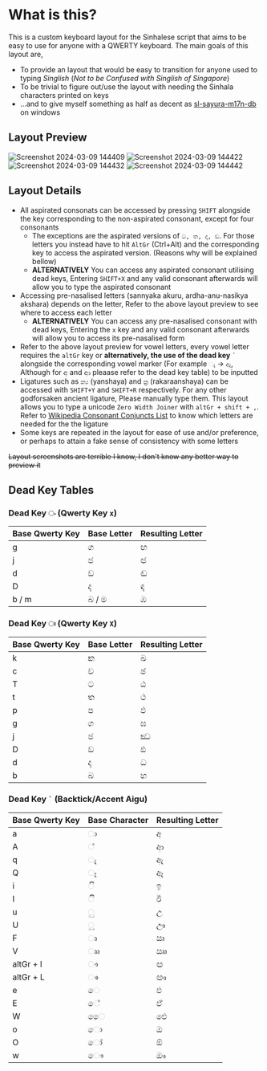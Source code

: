 # What is this?
This is a custom keyboard layout for the Sinhalese script that aims to be easy to use for anyone with a QWERTY keyboard. 
The main goals of this layout are,
- To provide an layout that would be easy to transition for anyone used to typing *Singlish* (*Not to be Confused with Singlish of Singapore*)
- To be trivial to figure out/use the layout with needing the Sinhala characters printed on keys
- ...and to give myself something as half as decent as [sl-sayura-m17n-db](https://github.com/mike-fabian/m17n-db-sayura) on windows

## Layout Preview
![Screenshot 2024-03-09 144409](https://github.com/AdelinaM17n/Sinhala-Addendum-Keyboard-Layout/assets/66691814/92b5067a-f918-43b9-af21-735ce30a9123)
![Screenshot 2024-03-09 144422](https://github.com/AdelinaM17n/Sinhala-Addendum-Keyboard-Layout/assets/66691814/0b670219-8f73-48ed-a0e7-96ae3a84a982)
![Screenshot 2024-03-09 144432](https://github.com/AdelinaM17n/Sinhala-Addendum-Keyboard-Layout/assets/66691814/73f0c57a-77d2-41b7-926a-466ab86f1295)
![Screenshot 2024-03-09 144442](https://github.com/AdelinaM17n/Sinhala-Addendum-Keyboard-Layout/assets/66691814/937aafff-9363-4c6b-9c68-8b29c5607513)


## Layout Details
- All aspirated consonats can be accessed by pressing `SHIFT` alongside the key corresponding to the non-aspirated consonant, except for four consonants
  - The exceptions are the aspirated versions of `ට, ත, ද, ඩ`. For those letters you instead have to hit `AltGr` (Ctrl+Alt) and the corresponding key to access the aspirated version. (Reasons why will be explained bellow)
  - **ALTERNATIVELY** You can access any aspirated consonant utilising dead keys, Entering `SHIFT+X` and any valid consonant afterwards will allow you to type the aspirated consonant
- Accessing pre-nasalised letters (sannyaka akuru, ardha-anu-nasikya akshara) depends on the letter, Refer to the above layout preview to see where to access each letter
  - **ALTERNATIVELY** You can access any pre-nasalised consonant with dead keys, Entering the `x` key and any valid consonant afterwards will allow you to access its pre-nasalised form
- Refer to the above layout preview for vowel letters, every vowel letter requires the `altGr` key or **alternatively, the use of the dead key** `` ` `` alongside the corresponding vowel marker (For example  `ැ` ->  `ඇ`, Although for අ and ආ pleaase refer to the dead key table) to be inputted
- Ligatures such as `ක්‍ය` (yanshaya) and `ක්‍ර` (rakaraanshaya) can be accessed with `SHIFT+Y` and `SHIFT+R` respectively. For any other godforsaken ancient ligature, Please manually type them. This layout allows you to type a unicode `Zero Width Joiner` with `altGr + shift + ,`. Refer to  [Wikipedia Consonant Conjuncts List](https://si.wikipedia.org/wiki/%E0%B7%83%E0%B7%92%E0%B6%82%E0%B7%84%E0%B6%BD_%E0%B6%85%E0%B6%9A%E0%B7%8A%E0%B7%82%E0%B6%BB_%E0%B6%B8%E0%B7%8F%E0%B6%BD%E0%B7%8F%E0%B7%80#Consonant_conjuncts) to know which letters are needed for the the ligature
- Some keys are repeated in the layout for ease of use and/or preference, or perhaps to attain a fake sense of consistency with some letters
   
~~Layout screenshots are terrible I know, I don't know any better way to preview it~~
## Dead Key Tables

### Dead Key  `ං` (Qwerty Key `x`)
   
| Base Qwerty Key | Base Letter | Resulting Letter |
| --------------- | ----------- | ---------------- |
| g               | ග           | ඟ                |
| j               | ජ           | ඦ                |
| d               | ඩ           | ඬ                |
| D               | ද           | ඳ                |
| b / m           | බ / ම       | ඹ                |

### Dead Key `ඃ` (Qwerty Key `X`)

| Base Qwerty Key | Base Letter | Resulting Letter |
| --------------- | ----------- | ---------------- |
| k               | ක           | ඛ                |
| c               | ච           | ඡ                |
| T               | ට           | ඨ                |
| t               | ත           | ථ                |
| p               | ප           | ඵ                |
| g               | ග           | ඝ                |
| j               | ජ           | ඣ                |
| D               | ඩ           | ඪ                |
| d               | ද           | ධ                |
| b               | බ           | භ                |

### Dead Key `` ` `` (Backtick/Accent Aigu)

| Base Qwerty Key | Base Character | Resulting Letter |
| --------------- | -------------- | ---------------- |
| a               | ා              | අ                |
| A               | ්              | ආ                |
| q               | ැ              | ඇ                |
| Q               | ෑ              | ඈ                |
| i               | ි              | ඉ                |
| I               | ී              | ඊ                |
| u               | ු              | උ                |
| U               | ූ              | ඌ                |
| F               | ෘ              | ඍ                |
| V               | ෲ              | ඎ                |
| altGr + l       | ෟ              | ඏ                |
| altGr + L       | ෳ              | ඐ                |
| e               | ෙ              | එ                |
| E               | ේ              | ඒ                |
| W               | ෛ              | ඓ                |
| o               | ො              | ඔ                |
| O               | ෝ              | ඕ                |
| w               | ෞ              | ඖ                |
